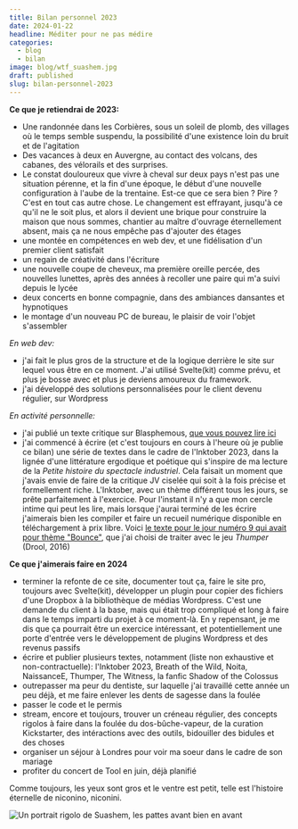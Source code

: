 ```yaml
---
title: Bilan personnel 2023
date: 2024-01-22
headline: Méditer pour ne pas médire
categories:
  - blog
  - bilan
image: blog/wtf_suashem.jpg
draft: published
slug: bilan-personnel-2023
---
```


**Ce que je retiendrai de 2023:**

- Une randonnée dans les Corbières, sous un soleil de plomb, des villages où le temps semble suspendu, la possibilité d'une existence loin du bruit et de l'agitation
- Des vacances à deux en Auvergne, au contact des volcans, des cabanes, des vélorails et des surprises.
- Le constat douloureux que vivre à cheval sur deux pays n'est pas une situation pérenne, et la fin d'une époque, le début d'une nouvelle configuration à l'aube de la trentaine. Est-ce que ce sera bien ? Pire ? C'est en tout cas autre chose. Le changement est effrayant, jusqu'à ce qu'il ne le soit plus, et alors il devient une brique pour construire la maison que nous sommes, chantier au maître d'ouvrage éternellement absent, mais ça ne nous empêche pas d'ajouter des étages
- une montée en compétences en web dev, et une fidélisation d'un premier client satisfait
- un regain de créativité dans l'écriture
- une nouvelle coupe de cheveux, ma première oreille percée, des nouvelles lunettes, après des années à recoller une paire qui m'a suivi depuis le lycée
- deux concerts en bonne compagnie, dans des ambiances dansantes et hypnotiques
- le montage d'un nouveau PC de bureau, le plaisir de voir l'objet s'assembler

*En web dev:*
- j'ai fait le plus gros de la structure et de la logique derrière le site sur lequel vous être en ce moment. J'ai utilisé Svelte(kit) comme prévu, et plus je bosse avec et plus je deviens amoureux du framework.
- j'ai développé des solutions personnalisées pour le client devenu régulier, sur Wordpress

*En activité personnelle:*
- j'ai publié un texte critique sur Blasphemous, [que vous pouvez lire ici](https://svelte-nm-perso.vercel.app/textes/blasphemous)
- j'ai commencé à écrire (et c'est toujours en cours à l'heure où je publie ce bilan) une série de textes dans le cadre de l'Inktober 2023, dans la lignée d'une littérature ergodique et poétique qui s'inspire de ma lecture de la *Petite histoire du spectacle industriel*. Cela faisait un moment que j'avais envie de faire de la critique JV ciselée qui soit à la fois précise et formellement riche. L'Inktober, avec un thème différent tous les jours, se prête parfaitement à l'exercice. Pour l'instant il n'y a que mon cercle intime qui peut les lire, mais lorsque j'aurai terminé de les écrire j'aimerais bien les compiler et faire un recueil numérique disponible en téléchargement à prix libre. Voici  [le texte pour le jour numéro 9 qui avait pour thème "Bounce"](https://www.dropbox.com/scl/fi/vqf7ss7ptdnvae3ttfeii/9_Bounce.pdf?rlkey=yv16ispq6aep8v197wccsv5ys&dl=0), que j'ai choisi de traiter avec le jeu *Thumper* (Drool, 2016)

**Ce que j'aimerais faire en 2024**

- terminer la refonte de ce site, documenter tout ça, faire le site pro, toujours avec Svelte(kit), développer un plugin pour copier des fichiers d'une Dropbox à la bibliothèque de médias Wordpress. C'est une demande du client à la base, mais qui était trop compliqué et long à faire dans le temps imparti du projet à ce moment-là. En y repensant, je me dis que ça pourrait être un exercice intéressant, et potentiellement une porte d'entrée vers le développement de plugins Wordpress et des revenus passifs
- écrire et publier plusieurs textes, notamment (liste non exhaustive et non-contractuelle): l'Inktober 2023, Breath of the Wild, Noita, NaissanceE, Thumper, The Witness, la fanfic Shadow of the Colossus
- outrepasser ma peur du dentiste, sur laquelle j'ai travaillé cette année un peu déjà, et me faire enlever les dents de sagesse dans la foulée
- passer le code et le permis
- stream, encore et toujours, trouver un créneau régulier, des concepts rigolos à faire dans la foulée du dos-bûche-vapeur, de la curation Kickstarter, des intéractions avec des outils, bidouiller des bidules et des choses
- organiser un séjour à Londres pour voir ma soeur dans le cadre de son mariage
- profiter du concert de Tool en juin, déjà planifié

Comme toujours, les yeux sont gros et le ventre est petit, telle est l'histoire éternelle de niconino, niconini.

![Un portrait rigolo de Suashem, les pattes avant bien en avant](/img/blog/wtf_suashem.jpg)